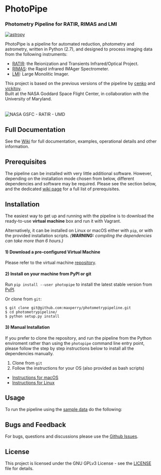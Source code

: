 
# PhotoPipe

### Photometry Pipeline for RATIR, RIMAS and LMI

[![astropy](http://img.shields.io/badge/powered%20by-AstroPy-orange.svg?style=flat)](http://www.astropy.org/)

PhotoPipe is a pipeline for automated reduction, photometry and astrometry, written in Python (2.7), and designed to process imaging data from the following instruments:

* [RATIR](http://butler.lab.asu.edu/RATIR/): the Reionization and Transients Infrared/Optical Project.
* [RIMAS](https://lowell.edu/research/research-facilities/4-3-meter-dct/rimas/): the Rapid infrared IMAger Spectrometer.
* [LMI](http://www2.lowell.edu/rsch/LMI/LMI.html): Large Monolitic Imager.  

This project is based on the previous versions of the pipeline by [cenko](https://github.com/cenko/RATIR-GSFC) and [vickitoy](https://github.com/vickitoy/photometry_pipeline).  
Built at the NASA Goddard Space Flight Center, in collaboration with the University of Maryland.
<br><br><br>
![NASA GSFC - RATIR - UMD](https://github.com/maxperry/photometrypipeline/raw/master/docs/readme-logos.jpg)


## Full Documentation

See the [Wiki](https://github.com/maxperry/photometrypipeline/wiki) for full documentation, examples, operational details and other information.


## Prerequisites

The pipeline can be installed with very little additional software. However, depending on the installation mode chosen from below, different dependencies and software may be required. Please see the section below, and the dedicated [wiki page](https://github.com/maxperry/photometrypipeline/wiki/Prerequisites) for a full list of prerequisites.


## Installation

The easiest way to get up and running with the pipeline is to download the ready-to-use **virtual machine** box and run it with Vagrant.

Alternatively, it can be installed on Linux or macOS either with `pip`, or with the provided installation scripts.
_(**WARNING:** compiling the dependencies can take more than 6 hours.)_

#### 1) Download a pre-configured Virtual Machine

Please refer to the virtual machine [repository](https://github.com/maxperry/photometrypipeline-vm).

#### 2) Install on your machine from PyPI or git

Run `pip install --user photopipe` to install the latest stable version from [PyPI](https://pypi.python.org/pypi/photopipe). 

Or clone from `git`:

```
$ git clone git@github.com:maxperry/photometrypipeline.git
$ cd photometrypipeline/
$ python setup.py install
```

#### 3) Manual Installation
If you prefer to clone the repository, and run the pipeline from the Python enviroment rather than using the `photopipe` command line entry point, please follow the step by step instructions below to install all the dependencies manually.

1. Clone from `git`
2. Follow the instructions for your OS (also provided as bash scripts)
  * [Instructions for macOS]()
  * [Instructions for Linux]()


## Usage

To run the pipeline using the [sample data]() do the following:


## Bugs and Feedback

For bugs, questions and discussions please use the [Github Issues](https://github.com/maxperry/photometrypipeline/issues).


## License
This project is licensed under the GNU GPLv3 License - see the [LICENSE](https://github.com/scrapy/scrapy/blob/master/LICENSE) file for details.
